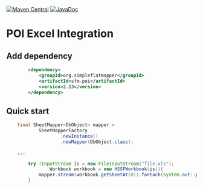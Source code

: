 [![Maven Central](https://img.shields.io/maven-central/v/org.simpleflatmapper/sfm-poi.svg)](https://maven-badges.herokuapp.com/maven-central/org.simpleflatmapper/sfm-poi)
[![JavaDoc](https://img.shields.io/badge/javadoc-2.13-blue.svg)](http://www.javadoc.io/doc/org.simpleflatmapper/sfm-poi)

# POI Excel Integration

## Add dependency

```xml
		<dependency>
			<groupId>org.simpleflatmapper</groupId>
			<artifactId>sfm-poi</artifactId>
			<version>2.13</version>
		</dependency>
```
## Quick start

```java
    final SheetMapper<DbObject> mapper =
            SheetMapperFactory
                    .newInstance()
                    .newMapper(DbObject.class);

    ...

        try (InputStream is = new FileInputStream("file.xls");
                Workbook workbook = new HSSFWorkbook(is)){
            mapper.stream(workbook.getSheetAt(0)).forEach(System.out::println);
        }
```
